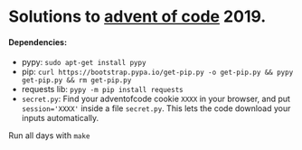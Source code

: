 # Solutions to [advent of code](https://adventofcode.com/) 2019.

#### Dependencies:

- pypy: `sudo apt-get install pypy`
- pip: `curl https://bootstrap.pypa.io/get-pip.py -o get-pip.py && pypy get-pip.py && rm get-pip.py`
- requests lib: `pypy -m pip install requests`
- `secret.py`: Find your adventofcode cookie `XXXX` in your browser, and put `session='XXXX'` inside a file `secret.py`. This lets the code download your inputs automatically.


Run all days with `make`
